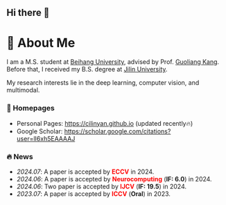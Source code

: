 ## Hi there 👋

# 👋 About Me

I am a M.S. student at [Beihang University](https://www.buaa.edu.cn/), advised by Prof. [Guoliang Kang](https://scholar.google.com/citations?user=P24HCsgAAAAJ). Before that, I received my B.S. degree at [Jilin University](https://jlu.edu.cn/).

My research interests lie in the deep learning, computer vision, and multimodal.

### 📎 Homepages

- Personal Pages: https://cilinyan.github.io (updated recently🔥)
- Google Scholar: https://scholar.google.com/citations?user=lI6xh5EAAAAJ

### 🔥 News
- *2024.07*: A paper is accepted by **<font color="red">ECCV</font>** in 2024.
- *2024.06*: A paper is accepted by **<font color="red">Neurocomputing</font>** (**IF: 6.0**) in 2024.
- *2024.06*: Two paper is accepted by **<font color="red">IJCV</font>** (**IF: 19.5**) in 2024.
- *2023.07*: A paper is accepted by **<font color="red">ICCV</font>** (**Oral**) in 2023.

